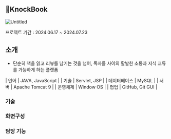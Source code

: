 ## 📖KnockBook
![Untitled](https://github.com/user-attachments/assets/e48343f9-4572-4cc9-9f18-2b036462df1d)

<p>프로젝트 기간 : 2024.06.17 ~ 2024.07.23</p>

## 소개
- 단순히 책을 읽고 리뷰를 남기는 것을 넘어, 독자들 사이의 활발한 소통과 지식 교류를 가능하게 하는 플랫폼
  
| 언어  | JAVA, JavaScript |
| 기술 | Servlet, JSP   |
| 데이터베이스 |  MySQL  |
| 서버  | Apache Tomcat 9 |
| 운영체제 | Window OS   |
| 협업 |  GitHub, Git GUI  |

### 기술

### 화면구성

### 담당 기능
